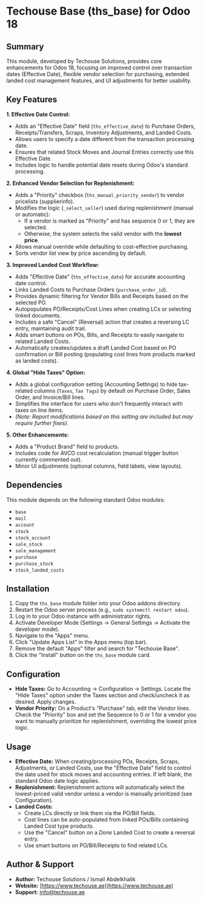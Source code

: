 # Techouse Base (ths_base) for Odoo 18

## Summary

This module, developed by Techouse Solutions, provides core enhancements for Odoo 18, focusing on improved control over transaction dates (Effective Date), flexible vendor selection for purchasing, extended landed cost management features, and UI adjustments for better usability.

## Key Features

**1. Effective Date Control:**
   - Adds an "Effective Date" field (`ths_effective_date`) to Purchase Orders, Receipts/Transfers, Scraps, Inventory Adjustments, and Landed Costs.
   - Allows users to specify a date different from the transaction processing date.
   - Ensures that related Stock Moves and Journal Entries correctly use this Effective Date.
   - Includes logic to handle potential date resets during Odoo's standard processing.

**2. Enhanced Vendor Selection for Replenishment:**
   - Adds a "Priority" checkbox (`ths_manual_priority_vendor`) to vendor pricelists (supplierinfo).
   - Modifies the logic (`_select_seller`) used during replenishment (manual or automatic):
     - If a vendor is marked as "Priority" and has sequence 0 or 1, they are selected.
     - Otherwise, the system selects the valid vendor with the **lowest price**.
   - Allows manual override while defaulting to cost-effective purchasing.
   - Sorts vendor list view by price ascending by default.

**3. Improved Landed Cost Workflow:**
   - Adds "Effective Date" (`ths_effective_date`) for accurate accounting date control.
   - Links Landed Costs to Purchase Orders (`purchase_order_id`).
   - Provides dynamic filtering for Vendor Bills and Receipts based on the selected PO.
   - Autopopulates PO/Receipts/Cost Lines when creating LCs or selecting linked documents.
   - Includes a safe "Cancel" (Reversal) action that creates a reversing LC entry, maintaining audit trail.
   - Adds smart buttons on POs, Bills, and Receipts to easily navigate to related Landed Costs.
   - Automatically creates/updates a draft Landed Cost based on PO confirmation or Bill posting (populating cost lines from products marked as landed costs).

**4. Global "Hide Taxes" Option:**
   - Adds a global configuration setting (Accounting Settings) to hide tax-related columns (`Taxes`, `Tax Tags`) by default on Purchase Order, Sales Order, and Invoice/Bill lines.
   - Simplifies the interface for users who don't frequently interact with taxes on line items.
   - *(Note: Report modifications based on this setting are included but may require further fixes).*

**5. Other Enhancements:**
   - Adds a "Product Brand" field to products.
   - Includes code for AVCO cost recalculation (manual trigger button currently commented out).
   - Minor UI adjustments (optional columns, field labels, view layouts).

## Dependencies

This module depends on the following standard Odoo modules:
* `base`
* `mail`
* `account`
* `stock`
* `stock_account`
* `sale_stock`
* `sale_management`
* `purchase`
* `purchase_stock`
* `stock_landed_costs`

## Installation

1.  Copy the `ths_base` module folder into your Odoo addons directory.
2.  Restart the Odoo server process (e.g., `sudo systemctl restart odoo`).
3.  Log in to your Odoo instance with administrator rights.
4.  Activate Developer Mode (Settings -> General Settings -> Activate the developer mode).
5.  Navigate to the "Apps" menu.
6.  Click "Update Apps List" in the Apps menu (top bar).
7.  Remove the default "Apps" filter and search for "Techouse Base".
8.  Click the "Install" button on the `ths_base` module card.

## Configuration

* **Hide Taxes:** Go to Accounting -> Configuration -> Settings. Locate the "Hide Taxes" option under the Taxes section and check/uncheck it as desired. Apply changes.
* **Vendor Priority:** On a Product's "Purchase" tab, edit the Vendor lines. Check the "Priority" box and set the Sequence to 0 or 1 for a vendor you want to manually prioritize for replenishment, overriding the lowest price logic.

## Usage

* **Effective Date:** When creating/processing POs, Receipts, Scraps, Adjustments, or Landed Costs, use the "Effective Date" field to control the date used for stock moves and accounting entries. If left blank, the standard Odoo date logic applies.
* **Replenishment:** Replenishment actions will automatically select the lowest-priced valid vendor unless a vendor is manually prioritized (see Configuration).
* **Landed Costs:**
    * Create LCs directly or link them via the PO/Bill fields.
    * Cost lines can be auto-populated from linked POs/Bills containing Landed Cost type products.
    * Use the "Cancel" button on a *Done* Landed Cost to create a reversal entry.
    * Use smart buttons on PO/Bill/Receipts to find related LCs.

## Author & Support

* **Author:** Techouse Solutions / Ismail Abdelkhalik
* **Website:** [https://www.techouse.ae](https://www.techouse.ae)
* **Support:** info@techouse.ae

